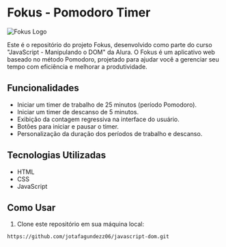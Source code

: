 # Fokus - Pomodoro Timer

![Fokus Logo](https://javascript-dom-three.vercel.app/imagens/logo.png)

Este é o repositório do projeto Fokus, desenvolvido como parte do curso "JavaScript - Manipulando o DOM" da Alura. O Fokus é um aplicativo web baseado no método Pomodoro, projetado para ajudar você a gerenciar seu tempo com eficiência e melhorar a produtividade.

## Funcionalidades

- Iniciar um timer de trabalho de 25 minutos (período Pomodoro).
- Iniciar um timer de descanso de 5 minutos.
- Exibição da contagem regressiva na interface do usuário.
- Botões para iniciar e pausar o timer.
- Personalização da duração dos períodos de trabalho e descanso.

## Tecnologias Utilizadas

- HTML
- CSS
- JavaScript

## Como Usar

1. Clone este repositório em sua máquina local:

```bash
https://github.com/jotafagundezz06/javascript-dom.git
